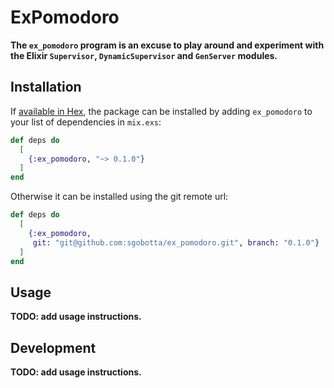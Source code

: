 # ExPomodoro

**The `ex_pomodoro` program is an excuse to play around and experiment with the Elixir `Supervisor`, `DynamicSupervisor` and `GenServer` modules.**

## Installation

If [available in Hex](https://hex.pm/docs/publish), the package can be installed
by adding `ex_pomodoro` to your list of dependencies in `mix.exs`:

```elixir
def deps do
  [
    {:ex_pomodoro, "~> 0.1.0"}
  ]
end
```

Otherwise it can be installed using the git remote url:

```elixir
def deps do
  [
    {:ex_pomodoro,
     git: "git@github.com:sgobotta/ex_pomodoro.git", branch: "0.1.0"}
  ]
end
```

## Usage

**TODO: add usage instructions.**

## Development

**TODO: add usage instructions.**
